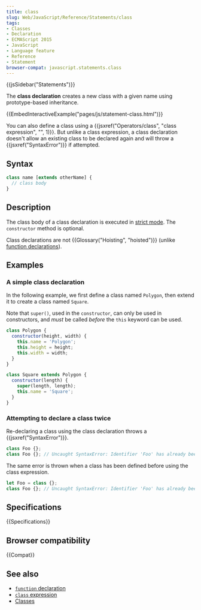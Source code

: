 ```yaml
---
title: class
slug: Web/JavaScript/Reference/Statements/class
tags:
- Classes
- Declaration
- ECMAScript 2015
- JavaScript
- Language feature
- Reference
- Statement
browser-compat: javascript.statements.class
---
```

{{jsSidebar("Statements")}}

The **class declaration** creates a new class with a given name using
prototype-based inheritance.

{{EmbedInteractiveExample("pages/js/statement-class.html")}}

You can also define a class using a
{{jsxref("Operators/class", "class expression",
    "", 1)}}.
But unlike a class expression, a class declaration doesn't allow an existing
class to be declared again and will throw a {{jsxref("SyntaxError")}} if
attempted.

## Syntax

```js
class name [extends otherName] {
  // class body
}
```

## Description

The class body of a class declaration is executed in
[strict mode](/en-US/docs/Web/JavaScript/Reference/Strict_mode). The
`constructor` method is optional.

Class declarations are not {{Glossary("Hoisting", "hoisted")}}
(unlike
[function declarations](/en-US/docs/Web/JavaScript/Reference/Statements/function)).

## Examples

### A simple class declaration

In the following example, we first define a class named `Polygon`, then extend
it to create a class named `Square`.

Note that `super()`, used in the `constructor`, can only be used in
constructors, and _must_ be called _before_ the `this` keyword can be used.

```js
class Polygon {
  constructor(height, width) {
    this.name = 'Polygon';
    this.height = height;
    this.width = width;
  }
}

class Square extends Polygon {
  constructor(length) {
    super(length, length);
    this.name = 'Square';
  }
}
```

### Attempting to declare a class twice

Re-declaring a class using the class declaration throws a
{{jsxref("SyntaxError")}}.

```js example-bad
class Foo {};
class Foo {}; // Uncaught SyntaxError: Identifier 'Foo' has already been declared
```

The same error is thrown when a class has been defined before using the class
expression.

```js example-bad
let Foo = class {};
class Foo {}; // Uncaught SyntaxError: Identifier 'Foo' has already been declared
```

## Specifications

{{Specifications}}

## Browser compatibility

{{Compat}}

## See also

- [`function` declaration](/en-US/docs/Web/JavaScript/Reference/Statements/function)
- [`class` expression](/en-US/docs/Web/JavaScript/Reference/Operators/class)
- [Classes](/en-US/docs/Web/JavaScript/Reference/Classes)

